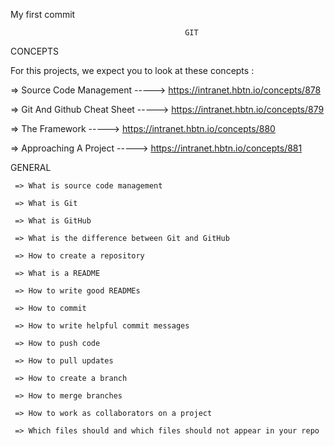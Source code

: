 My first commit

                                           GIT
CONCEPTS

For this projects, we expect you to look at these concepts :

=> Source Code Management -----> https://intranet.hbtn.io/concepts/878

=> Git And Github Cheat Sheet -----> https://intranet.hbtn.io/concepts/879

=> The Framework -----> https://intranet.hbtn.io/concepts/880

=> Approaching A Project -----> https://intranet.hbtn.io/concepts/881

GENERAL

     => What is source code management

     => What is Git

     => What is GitHub

     => What is the difference between Git and GitHub

     => How to create a repository

     => What is a README

     => How to write good READMEs

     => How to commit

     => How to write helpful commit messages

     => How to push code

     => How to pull updates

     => How to create a branch

     => How to merge branches

     => How to work as collaborators on a project

     => Which files should and which files should not appear in your repo
